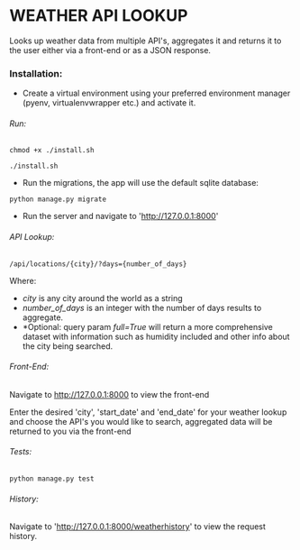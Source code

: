 # WEATHER API LOOKUP

Looks up weather data from multiple API's, aggregates it and returns it to the user either via a front-end or as a JSON response.

### Installation:

- Create a virtual environment using your preferred environment manager (pyenv, virtualenvwrapper etc.) and activate it.

###### Run:

`chmod +x ./install.sh`

`./install.sh`

- Run the migrations, the app will use the default sqlite database:

`python manage.py migrate`

- Run the server and navigate to 'http://127.0.0.1:8000'

###### API Lookup:

`/api/locations/{city}/?days={number_of_days}`

Where:

- _city_ is any city around the world as a string
- _number_of_days_ is an integer with the number of days results to aggregate.
- *Optional: query param _full=True_ will return a more comprehensive dataset with information such as humidity included and other info about the city being searched.

###### Front-End:

Navigate to http://127.0.0.1:8000 to view the front-end

Enter the desired 'city', 'start_date' and 'end_date' for your weather lookup and choose the API's you would like to search, aggregated data will be returned to you via the front-end

###### Tests:

`python manage.py test`

###### History:

Navigate to 'http://127.0.0.1:8000/weatherhistory' to view the request history.
